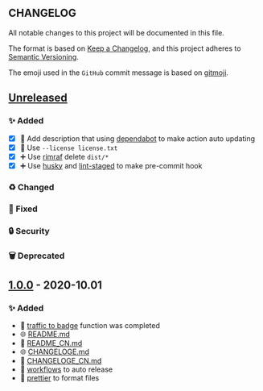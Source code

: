 ## CHANGELOG

All notable changes to this project will be documented in this file.

The format is based on [Keep a Changelog](https://keepachangelog.com/en/1.0.0/),
and this project adheres to [Semantic Versioning](https://semver.org/spec/v2.0.0.html).

The emoji used in the `GitHub` commit message is based on [gitmoji](https://gitmoji.carloscuesta.me/).

## [Unreleased]

### ✨ Added

- [x] 💬 Add description that using [dependabot](./.github/dependabot.yml) to make action auto updating
- [x] 📄 Use `--license license.txt`
- [x] ➕ Use [rimraf](https://github.com/isaacs/rimraf) delete `dist/*`
- [x] ➕ Use [husky](https://github.com/typicode/husky) and [lint-staged](https://github.com/okonet/lint-stage) to make pre-commit hook

### ♻️ Changed

### 🐛 Fixed

### 🔒 Security

### 🗑 Deprecated

## [1.0.0] - 2020-10.01

### ✨ Added

- 🎉 [traffic to badge](https://github.com/marketplace/actions/traffic-to-badge) function was completed
- 🌐 [README.md](./README.md)
- 📝 [README_CN.md](./README_CN.md)
- 🌐 [CHANGELOGE.md](./CHANGELOGE.md)
- 📝 [CHANGELOGE_CN.md](./CHANGELOG_CN.md)
- 👷 [workflows](./.github/workflows/autoRelease.yml) to auto release
- 👷 [prettier](./.prettierrc.json) to format files

[unreleased]: https://github.com/olivierlacan/keep-a-changelog/compare/v1.0.0...HEAD
[1.0.0]: https://github.com/mindsers/changelog-reader-action/compare/v1.0.0
